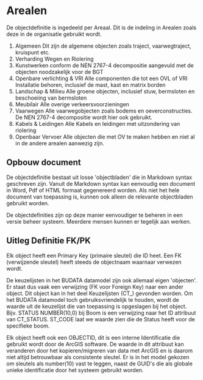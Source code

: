 # Arealen

De objectdefinitie is ingedeeld per Areaal. Dit is de indeling in Arealen zoals deze in de organisatie gebruikt wordt.


1. Algemeen
	Dit zijn de algemene objecten zoals traject, vaarwegtraject, kruispunt etc.
2. Verharding
	Wegen en Riolering
3. Kunstwerken
	conform de NEN 2767-4 decompositie aangevuld met de objecten noodzakelijk voor de BGT
4. Openbare verlichting & VRI
	Alle componenten die tot een OVL of VRI Installatie behoren, inclusief de mast, kast en matrix borden
5. Landschap & Milieu
	Alle groene objecten, inclusief stuw, bermsloten en beschoeiing van bermsloten
6. Meubilair
	Alle overige verkeersvoorzieningen
7. Vaarwegen
	Alle vaarwegobjecten zoals bodems en oeverconstructies. De NEN 2767-4 decompositie wordt hier ook gebruikt.
8. Kabels & Leidingen
	Alle Kabels en leidingen met uitzondering van riolering
9. Openbaar Vervoer
	Alle objecten die met OV te maken hebben en niet al in de andere arealen aanwezig zijn.
	
	
## Opbouw document

De objectdefinitie bestaat uit losse 'objectbladen' die in Markdown syntax geschreven zijn.
Vanuit de Markdown syntax kan eenvoudig een document in Word, Pdf of HTML formaat gegenereerd worden. Als niet het hele document van toepassing is, kunnen ook alleen de relevante objectbladen gebruikt worden.

De objectdefinities zijn op deze manier eenvoudiger te beheren in een versie beheer systeem. Meerdere mensen kunnen er tegelijk aan werken.

## Uitleg Definitie FK/PK

Elk object heeft een Primary Key (primaire sleutel) die ID heet. Een FK (verwijzende sleutel) heeft steeds de objectnaam waarnaar verwezen wordt.

De keuzelijsten in het BUDATA datamodel zijn ook allemaal eigen 'objecten'. Er staat dus vaak een verwijzing (FK voor Foreign Key) naar een ander object. Dit object kan in het deel Keuzelijsten (CT_) gevonden worden.
Om het BUDATA datamodel toch gebruiksvriendelijk te houden, wordt de waarde uit de keuzelijst die van toepassing is opgeslagen bij het object. 
Bijv. STATUS NUMBER(10,0) bij Boom is een verwijzing naar het ID attribuut van CT_STATUS. ST_CODE laat we waarde zien die de Status heeft voor de specifieke boom.

Elk object heeft ook een OBJECTID, dit is een interne Identificatie die gebruikt wordt door de ArcGIS software. De waarde in dit attribuut kan veranderen door het kopieren/migreren van data met ArcGIS en is daarom niet altijd betrouwbaar als consistente sleutel. Er is in het model gekozen om sleutels als number(10) vast te leggen, naast de GUID's die als globale unieke identificatie door het systeem gebruikt worden.
